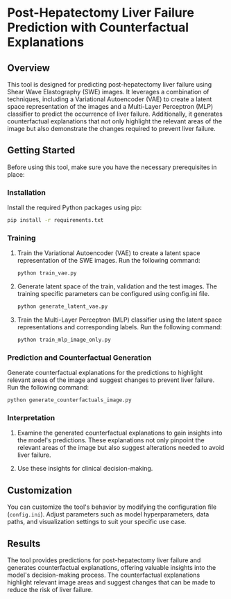 
# Post-Hepatectomy Liver Failure Prediction with Counterfactual Explanations

## Overview

This tool is designed for predicting post-hepatectomy liver failure using Shear Wave Elastography (SWE) images. It leverages a combination of techniques, including a Variational Autoencoder (VAE) to create a latent space representation of the images and a Multi-Layer Perceptron (MLP) classifier to predict the occurrence of liver failure. Additionally, it generates counterfactual explanations that not only highlight the relevant areas of the image but also demonstrate the changes required to prevent liver failure.

## Getting Started

Before using this tool, make sure you have the necessary prerequisites in place:

### Installation

Install the required Python packages using pip:

   ```bash
   pip install -r requirements.txt
   ```

### Training

1. Train the Variational Autoencoder (VAE) to create a latent space representation of the SWE images. Run the following command:

   ```bash
   python train_vae.py
   ```
   
2. Generate latent space of the train, validation and the test images. The training specific parameters can be configured using config.ini file.

   ```bash
   python generate_latent_vae.py
   ```

3. Train the Multi-Layer Perceptron (MLP) classifier using the latent space representations and corresponding labels. Run the following command:

   ```bash
   python train_mlp_image_only.py
   ```

### Prediction and Counterfactual Generation

Generate counterfactual explanations for the predictions to highlight relevant areas of the image and suggest changes to prevent liver failure. Run the following command:

   ```bash
   python generate_counterfactuals_image.py
   ```

### Interpretation

1. Examine the generated counterfactual explanations to gain insights into the model's predictions. These explanations not only pinpoint the relevant areas of the image but also suggest alterations needed to avoid liver failure.

2. Use these insights for clinical decision-making.

## Customization

You can customize the tool's behavior by modifying the configuration file (`config.ini`). Adjust parameters such as model hyperparameters, data paths, and visualization settings to suit your specific use case.

## Results

The tool provides predictions for post-hepatectomy liver failure and generates counterfactual explanations, offering valuable insights into the model's decision-making process. The counterfactual explanations highlight relevant image areas and suggest changes that can be made to reduce the risk of liver failure.


